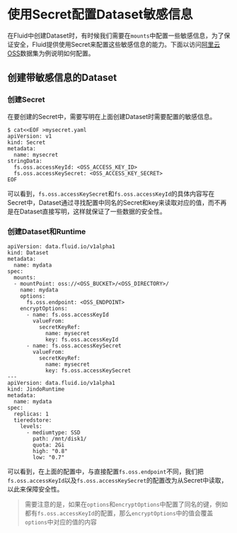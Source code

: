 # 使用Secret配置Dataset敏感信息


在Fluid中创建Dataset时，有时候我们需要在`mounts`中配置一些敏感信息，为了保证安全，Fluid提供使用Secret来配置这些敏感信息的能力。下面以访问[阿里云OSS](https://cn.aliyun.com/product/oss)数据集为例说明如何配置。


## 创建带敏感信息的Dataset


### 创建Secret


在要创建的Secret中，需要写明在上面创建Dataset时需要配置的敏感信息。


```shell
$ cat<<EOF >mysecret.yaml
apiVersion: v1
kind: Secret
metadata:
  name: mysecret
stringData:
  fs.oss.accessKeyId: <OSS_ACCESS_KEY_ID>
  fs.oss.accessKeySecret: <OSS_ACCESS_KEY_SECRET>
EOF
```


可以看到，`fs.oss.accessKeySecret`和`fs.oss.accessKeyId`的具体内容写在Secret中，Dataset通过寻找配置中同名的Secret和key来读取对应的值，而不再是在Dataset直接写明，这样就保证了一些数据的安全性。


### 创建Dataset和Runtime


```shell
apiVersion: data.fluid.io/v1alpha1
kind: Dataset
metadata:
  name: mydata
spec:
  mounts:
  - mountPoint: oss://<OSS_BUCKET>/<OSS_DIRECTORY>/
    name: mydata
    options:
      fs.oss.endpoint: <OSS_ENDPOINT>
    encryptOptions:
      - name: fs.oss.accessKeyId
        valueFrom:
          secretKeyRef:
            name: mysecret
            key: fs.oss.accessKeyId
      - name: fs.oss.accessKeySecret
        valueFrom:
          secretKeyRef:
            name: mysecret
            key: fs.oss.accessKeySecret
---
apiVersion: data.fluid.io/v1alpha1
kind: JindoRuntime
metadata:
  name: mydata
spec:
  replicas: 1
  tieredstore:
    levels:
      - mediumtype: SSD
        path: /mnt/disk1/
        quota: 2Gi
        high: "0.8"
        low: "0.7"
```


可以看到，在上面的配置中，与直接配置`fs.oss.endpoint`不同，我们把`fs.oss.accessKeyId`以及`fs.oss.accessKeySecret`的配置改为从Secret中读取，以此来保障安全性。


> 需要注意的是，如果在`options`和`encryptOptions`中配置了同名的键，例如都有`fs.oss.accessKeyId`的配置，那么`encryptOptions`中的值会覆盖`options`中对应的值的内容



### 
